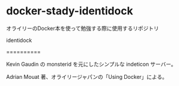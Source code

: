 # docker-stady-identidock
オライリーのDocker本を使って勉強する際に使用するリポジトリ

identidock

==========

Kevin Gaudin の monsterid を元にしたシンプルな indeticon サーバー。

Adrian Mouat 著、オライリージャパンの「Using Docker」による。


